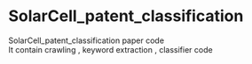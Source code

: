 # SolarCell_patent_classification
SolarCell_patent_classification paper code<br>
It contain crawling , keyword extraction , classifier code
